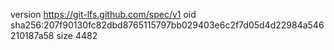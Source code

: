 version https://git-lfs.github.com/spec/v1
oid sha256:207f90130fc82dbd8765115797bb029403e6c2f7d05d4d22984a546210187a58
size 4482
